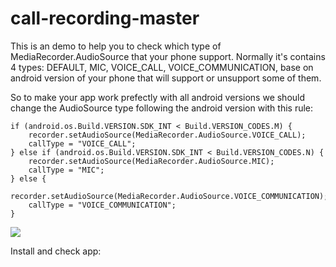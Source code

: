 # call-recording-master
This is an demo to help you to check which type of MediaRecorder.AudioSource that your phone support. Normally it's contains 4 types: DEFAULT, MIC, VOICE_CALL, VOICE_COMMUNICATION, base on android version of your phone that will support or unsupport some of them.

So to make your app work prefectly with all android versions we should change the AudioSource type following the android version with this rule:
```
if (android.os.Build.VERSION.SDK_INT < Build.VERSION_CODES.M) {
    recorder.setAudioSource(MediaRecorder.AudioSource.VOICE_CALL);
    callType = "VOICE_CALL";
} else if (android.os.Build.VERSION.SDK_INT < Build.VERSION_CODES.N) {
    recorder.setAudioSource(MediaRecorder.AudioSource.MIC);
    callType = "MIC";
} else {
    recorder.setAudioSource(MediaRecorder.AudioSource.VOICE_COMMUNICATION);
    callType = "VOICE_COMMUNICATION";
}
```

![](https://giphy.com/gifs/5bkmUdsZ0R67sZGfKC)

Install and check app:
